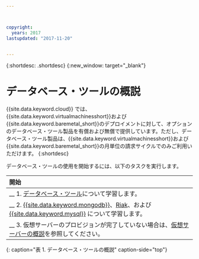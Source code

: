 ```yaml
---



copyright:
  years: 2017
lastupdated: "2017-11-20"


---
```


{:shortdesc: .shortdesc}
{:new_window: target="_blank"}

# データベース・ツールの概説

{{site.data.keyword.cloud}} では、{{site.data.keyword.virtualmachinesshort}}および{{site.data.keyword.baremetal_short}}のデプロイメントに対して、オプションのデータベース・ツール製品を有償および無償で提供しています。ただし、データベース・ツール製品は、{{site.data.keyword.virtualmachinesshort}}および{{site.data.keyword.baremetal_short}}の月単位の請求サイクルでのみご利用いただけます。
{:shortdesc}

データベース・ツールの使用を開始するには、以下のタスクを実行します。

| 開始       |
|:------------------|
| __ 1. [データベース・ツール](database-tools-about.html)について学習します。|
| __ 2. [{{site.data.keyword.mongodb}}](mongodb-topic-description.html)、[Riak](riak.html)、および [{{site.data.keyword.mysql}}](postgresql-security-best-practices.html) について学習します。|
| __ 3. 仮想サーバーのプロビジョンが完了していない場合は、[仮想サーバーの概説](docs/vsi/vsi_index.html)を参照してください。 |
{: caption="表 1. データベース・ツールの概説" caption-side="top"}
